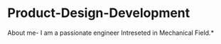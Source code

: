 # Product-Design-Development
  About me- I am a passionate engineer Intreseted in Mechanical Field.*
  
